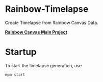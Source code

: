 # Rainbow-Timelapse
Create Timelapse from Rainbow Canvas Data.

[**Rainbow Canvas Main Project**](https://github.com/SteffTek/Rainbow-Canvas)

# Startup
To start the timelapse generation, use
```cmd
npm start
```